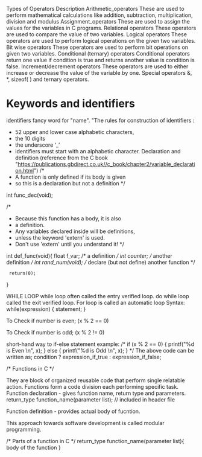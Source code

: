 
Types of Operators 
Description
Arithmetic_operators	These are used to perform mathematical calculations like addition, subtraction, multiplication, division and modulus
Assignment_operators	These are used to assign the values for the variables in C programs.
Relational operators    These operators are used to compare the value of two variables.
Logical operators       These operators are used to perform logical operations on the given two variables.
Bit wise operators      These operators are used to perform bit operations on given two variables.
Conditional (ternary) operators     Conditional operators return one value if condition is true and returns another value is condition is false.
Increment/decrement operators       These operators are used to either increase or decrease the value of the variable by one.
Special operators                   &, *, sizeof( ) and ternary operators.

 # Keywords and identifiers
 identifiers fancy word for "name".
 "The rules for  construction of identifiers :  
 * 52 upper and lower case alphabetic characters, 
 * the 10 digits  
 * the underscore ‘_’ 
 * identifiers must start with an alphabetic character.
Declaration and definition (reference from the C book "https://publications.gbdirect.co.uk//c_book/chapter2/variable_declaration.html")
 /*
* A function is only defined if its body is given
* so this is a declaration but not a definition
*/

int func_dec(void);

/*
* Because this function has a body, it is also
* a definition.
* Any variables declared inside will be definitions,
* unless the keyword 'extern' is used.
* Don't use 'extern' until you understand it!
*/

int def_func(void){
     float f_var;            /* a definition */
     int counter;            /* another definition */
     int rand_num(void);     /* declare (but not define) another function */

     return(0);
}


WHILE LOOP
while loop often called the entry verified loop.
do while loop called the exit verified loop.
For loop is called an automatic loop
Syntax:
while(expression)
{
    statement;
}

To Check if number is even;
(x % 2 == 0)

To Check if number is odd;
(x % 2 != 0)

short-hand way to if-else statement
example:
/* if (x % 2 == 0) {
    printf("%d is Even \n", x);
} else {
    printf("%d is Odd \n", x);
}
*/
The above code can be written as;
condition ? expression_if_true : expression_if_false;


/* Functions  in C */

They are block of organized reusable code that perform single relatable action.
Functions form a code division each performing specific task.
Function declaration - gives function name, return type and parameters.
return_type function_name(parameter list); // included in header file

Function definition - provides actual body of fucntion.

This approach towards software development is called modular programming.

/* Parts of a function in C */
return_type function_name(parameter list){
    body of the function
}

